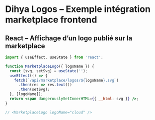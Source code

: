 # Dihya Logos – Exemple intégration marketplace frontend

## React – Affichage d’un logo publié sur la marketplace
```jsx
import { useEffect, useState } from 'react';

function MarketplaceLogo({ logoName }) {
  const [svg, setSvg] = useState('');
  useEffect(() => {
    fetch(`/api/marketplace/logos/${logoName}.svg`)
      .then(res => res.text())
      .then(setSvg);
  }, [logoName]);
  return <span dangerouslySetInnerHTML={{ __html: svg }} />;
}

// <MarketplaceLogo logoName="cloud" />
```
